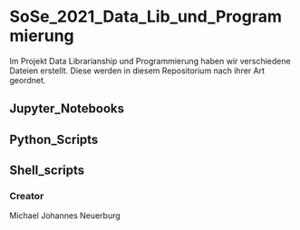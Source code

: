 # SoSe_2021_Data_Lib_und_Programmierung

Im Projekt Data Librarianship und Programmierung haben wir verschiedene Dateien erstellt. Diese werden in diesem Repositorium nach ihrer Art geordnet.

## Jupyter_Notebooks

## Python_Scripts

## Shell_scripts



### Creator
Michael Johannes Neuerburg
 
